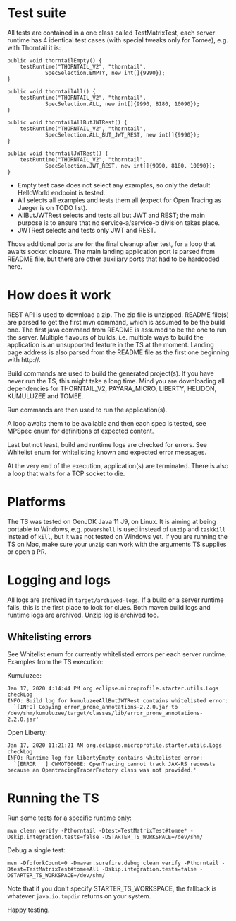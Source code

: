 # Test suite

All tests are contained in a one class called TestMatrixTest, each server runtime
has 4 identical test cases (with special tweaks only for Tomee), e.g. with Thorntail it is:

    public void thorntailEmpty() {
        testRuntime("THORNTAIL_V2", "thorntail",
                SpecSelection.EMPTY, new int[]{9990});
    }

    public void thorntailAll() {
        testRuntime("THORNTAIL_V2", "thorntail",
                SpecSelection.ALL, new int[]{9990, 8180, 10090});
    }

    public void thorntailAllButJWTRest() {
        testRuntime("THORNTAIL_V2", "thorntail",
                SpecSelection.ALL_BUT_JWT_REST, new int[]{9990});
    }

    public void thorntailJWTRest() {
        testRuntime("THORNTAIL_V2", "thorntail",
                SpecSelection.JWT_REST, new int[]{9990, 8180, 10090});
    }

 * Empty test case does not select any examples, so only the default HelloWorld endpoint is tested.
 * All selects all examples and tests them all (expect for Open Tracing as Jaeger is on TODO list).
 * AllButJWTRest selects and tests all but JWT and REST; the main purpose is to ensure that no service-a/service-b division takes place.
 * JWTRest selects and tests only JWT and REST.
 
 Those additional ports are for the final cleanup after test, for a loop that awaits socket closure.
 The main landing application port is parsed from README file, but there are other auxiliary ports that had to be hardcoded here.
 
# How does it work
REST API is used to download a zip. The zip file is unzipped.
README file(s) are parsed to get the first mvn command,
which is assumed to be the build one. The first java command from README is assumed to be the one to run the server.
Multiple flavours of builds, i.e. multiple ways to build the application is an unsupported feature in the TS at the moment.
Landing page address is also parsed from the README file as the first one beginning with http://.


Build commands are used to build the generated project(s). If you have never run the TS, this might take a long time. Mind
you are downloading all dependencies for THORNTAIL_V2, PAYARA_MICRO, LIBERTY, HELIDON, KUMULUZEE and TOMEE.

Run commands are then used to run the application(s).

A loop awaits them to be available and then each spec is tested, see MPSpec enum for definitions of expected content.

Last but not least, build and runtime logs are checked for errors. See Whitelist enum for whitelisting known and expected error messages.

At the very end of the execution, application(s) are terminated. There is also a loop that waits for a TCP socket to die.
# Platforms
The TS was tested on OenJDK Java 11 J9, on Linux. It is aiming at being portable to Windows, e.g. ```powershell``` is used
instead of ```unzip``` and ```taskkill``` instead of ```kill```, but it was not tested on Windows yet. If you are running the TS on Mac,
make sure your ```unzip``` can work with the arguments TS supplies or open a PR.

# Logging and logs
All logs are archived in ```target/archived-logs```. If a build or a server runtime fails, 
this is the first place to look for clues. Both maven build logs and runtime logs are archived. Unzip log is archived too.

## Whitelisting errors
See Whitelist enum for currently whitelisted errors per each server runtime.
Examples from the TS execution:

Kumuluzee:
```
Jan 17, 2020 4:14:44 PM org.eclipse.microprofile.starter.utils.Logs checkLog
INFO: Build log for kumuluzeeAllButJWTRest contains whitelisted error: 
  `[INFO] Copying error_prone_annotations-2.2.0.jar to /dev/shm/kumuluzee/target/classes/lib/error_prone_annotations-2.2.0.jar'
```
Open Liberty:
```
Jan 17, 2020 11:21:21 AM org.eclipse.microprofile.starter.utils.Logs checkLog
INFO: Runtime log for libertyEmpty contains whitelisted error: 
  `[ERROR   ] CWMOT0008E: OpenTracing cannot track JAX-RS requests because an OpentracingTracerFactory class was not provided.'
```

# Running the TS

Run some tests for a specific runtime only:

    mvn clean verify -Pthorntail -Dtest=TestMatrixTest#tomee* -Dskip.integration.tests=false -DSTARTER_TS_WORKSPACE=/dev/shm/
    
Debug a single test:

    mvn -DfoforkCount=0 -Dmaven.surefire.debug clean verify -Pthorntail -Dtest=TestMatrixTest#tomeeAll -Dskip.integration.tests=false -DSTARTER_TS_WORKSPACE=/dev/shm/

Note that if you don't specify STARTER_TS_WORKSPACE, the fallback is whatever ```java.io.tmpdir``` returns on your system.

Happy testing.